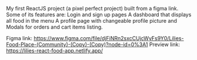 My first ReactJS project (a pixel perfect project) built from a figma link. 
Some of its features are: 
Login and sign up pages
A dashboard that displays all food in the menu
A profile page with changeable profile picture and 
Modals for orders and cart items listing.


Figma link: https://www.figma.com/file/djFiNRn2sxcCUjcWyFs9Y0/Lilies-Food-Place-(Community)-(Copy)-(Copy)?node-id=0%3A1
Preview link: https://lilies-react-food-app.netlify.app/
          